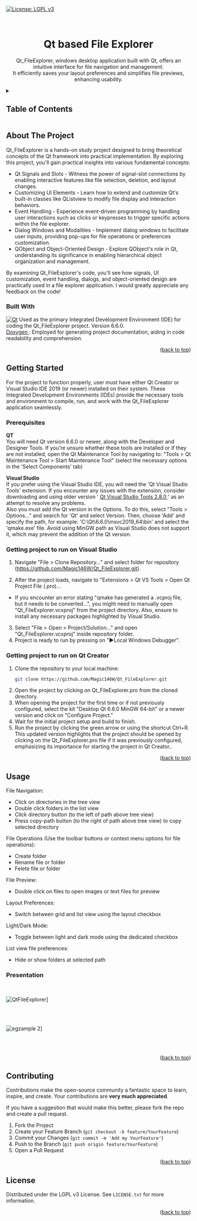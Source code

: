 <a name="readme-top"></a>
[![License: LGPL v3](https://img.shields.io/badge/License-LGPL_v3-blue.svg)](https://github.com/Magic146W/Qt_FileExplorer/blob/master/LICENSE)

<br />
<div align="center">
  <h1 align="center">Qt based File Explorer</h1>

  <p align="center">
    Qt_FileExplorer, windows desktop application built with Qt, offers an intuitive interface for file navigation and management.
    <br />
    It efficiently saves your layout preferences and simplifies file previews, enhancing usability.
  </p>
</div>

<details>
  <summary><h2>Table of Contents</h2></summary>
  <ol>
    <li>
      <a href="#about-the-project">About The Project</a>
      <ul>
        <li><a href="#built-with">Built With</a></li>
      </ul>
    </li>
    <li>
      <a href="#getting-started">Getting Started</a>
      <ul>
        <li><a href="#prerequisites">Prerequisites</a></li>
        <li><a href="#getting-project-to-run-on-visual-studio">Getting project to run on Visual Studio</a></li>
        <li><a href="#getting-project-to-run-on-qt-creator">Getting project to run on Qt Creator</a></li>
      </ul>
    </li>
    <li>
     <a href="#usage">Usage</a>
      <ul>
        <li><a href="#presentation">Presentation</a></li>
      </ul>
    </li>
    <li><a href="#contributing">Contributing</a></li>
    <li><a href="#license">License</a></li>
  </ol>
</details>

## About The Project

 Qt_FileExplorer is a hands-on study project designed to bring theoretical concepts of the Qt framework into practical implementation. By exploring this project, you'll gain practical insights into various fundamental concepts:

 * Qt Signals and Slots - Witness the power of signal-slot connections by enabling interactive features like file selection, deletion, and layout changes.
 * Customizing UI Elements - Learn how to extend and customize Qt's built-in classes like QListview to modify file display and interaction behaviors.
 * Event Handling - Experience event-driven programming by handling user interactions such as clicks or keypresses to trigger specific actions within the file explorer.
 * Dialog Windows and Modalities - Implement dialog windows to facilitate user inputs, providing pop-ups for file operations or preferences customization.
 * QObject and Object-Oriented Design - Explore QObject's role in Qt, understanding its significance in enabling hierarchical object organization and management.

 By examining Qt_FileExplorer's code, you'll see how signals, UI customization, event handling, dialogs, and object-oriented design are practically used in a file explorer application. I would greatly appreciate any feedback on the code!

### Built With

[![Qt](https://img.shields.io/badge/Qt-%23217346.svg?style=for-the-badge&logo=Qt&logoColor=white)](https://www.qt.io/download-open-source) Used as the primary Integrated Development Environment (IDE) for coding the Qt_FileExplorer project. Version 6.6.0.
<br>
<a href="https://www.doxygen.nl/">
  Doxygen
</a>: Employed for generating project documentation, aiding in code readability and comprehension.

<p align="right">(<a href="#readme-top">back to top</a>)</p>

## Getting Started

For the project to function properly, user must have either Qt Creator or Visual Studio IDE 2019 (or newer) installed on their system. These Integrated Development Environments (IDEs) provide the necessary tools and environment to compile, run, and work with the Qt_FileExplorer application seamlessly.

### Prerequisites

**QT**<br>
You will need Qt version 6.6.0 or newer, along with the Developer and Designer Tools. If you're unsure whether these tools are installed or if they are not installed, open the Qt Maintenance Tool by navigating to:
"Tools > Qt Maintenance Tool > Start Maintenance Tool" (select the necessary options in the 'Select Components' tab)
<br>

**Visual Studio**<br>
If you prefer using the Visual Studio IDE, you will need the 'Qt Visual Studio Tools' extension. If you encounter any issues with the extension, consider downloading and using older version '
<a href="https://download.qt.io/development_releases/vsaddin/2.8.0/">
  Qt Visual Studio Tools 2.8.0
</a>
' as an attempt to resolve any problems. 
<br>Also you must add the Qt version in the Options. To do this, select "Tools > Options..." and search for 'Qt' and select Version. Then, choose 'Add' and specify the path, 
for example: 'C:\Qt\6.6.0\msvc2019_64\bin' and select the 'qmake.exe' file. Avoid using MinGW path as Visual Studio does not support it, which may prevent the addition of the Qt version.
    
### Getting project to run on Visual Studio

 1. Navigate "File > Clone Repository..." and select folder for repository (https://github.com/Magic146W/Qt_FileExplorer.git).

2. After the project loads, navigate to "Extensions > Qt VS Tools > Open Qt Project File (.pro)...
 - If you encounter an error stating "qmake has generated a .vcproj file, but it needs to be converted...", you might need to manually open "Qt_FileExplorer.vcxproj" from the project directory. Also, ensure to install any necessary packages highlighted by Visual Studio.

3. Select "File > Open > Project/Solution..." and open "Qt_FileExplorer.vcxproj" inside repository folder.
4. Project is ready to run by pressing on "►Local Windows Debugger".

### Getting project to run on Qt Creator

1. Clone the repository to your local machine:
   ```sh
   git clone https://github.com/Magic146W/Qt_FileExplorer.git
   ```
2. Open the project by clicking on Qt_FileExplorer.pro from the cloned directory.
3. When opening the project for the first time or if not previously configured, select the kit "Desktop Qt 6.6.0 MinGW 64-bit" or a newer version and click on "Configure Project."
4. Wait for the initial project setup and build to finish.
5. Run the project by clicking the green arrow or using the shortcut Ctrl+R.
<br>This updated version highlights that the project should be opened by clicking on the Qt_FileExplorer.pro file if it was previously configured, emphasizing its importance for starting the project in Qt Creator..

<p align="right">(<a href="#readme-top">back to top</a>)</p>

## Usage

 File Navigation: 
 * Click on directories in the tree view
 * Double click folders in the list view
 * Click directory button (to the left of path above tree view)
 * Press copy-path button (to the right of path above tree view) to copy selected directory

 File Operations (Use the toolbar buttons or context menu options for file operations):
 * Create folder
 * Rename file or folder
 * Felete file or folder

 File Preview:
 * Double click on files to open images or text files for preview

 Layout Preferences:
 * Switch between grid and list view using the layout checkbox

 Light/Dark Mode:
 * Toggle between light and dark mode using the dedicated checkbox

 List view file preferences:
 * Hide or show folders at selected path

### Presentation

<br>

 ![QtFileExplorer](https://github.com/Magic146W/Qt_FileExplorer/assets/88307484/dc0e7d39-8fc3-4c71-87da-4e584785799d)]
 
<br>
<br>

 ![egzample 2](https://github.com/Magic146W/Qt_FileExplorer/assets/88307484/8dbff956-b800-48e1-ae37-87abb2d2841b)]
 
<br>
<br>
<p align="right">(<a href="#readme-top">back to top</a>)</p>

## Contributing

Contributions make the open-source community a fantastic space to learn, inspire, and create. Your contributions are **very much appreciated**.

If you have a suggestion that would make this better, please fork the repo and create a pull request.

1. Fork the Project
2. Create your Feature Branch (`git checkout -b feature/YourFeature`)
3. Commit your Changes (`git commit -m 'Add my YourFeature'`)
4. Push to the Branch (`git push origin feature/YourFeature`)
5. Open a Pull Request

<p align="right">(<a href="#readme-top">back to top</a>)</p>

## License

Distributed under the LGPL v3 License. See `LICENSE.txt` for more information.

<p align="right">(<a href="#readme-top">back to top</a>)</p>
